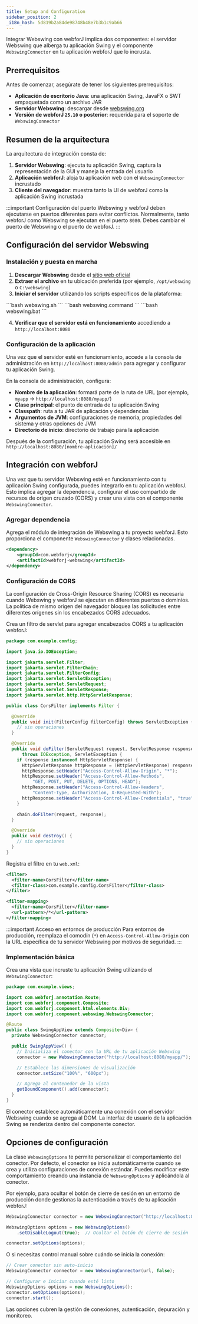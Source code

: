 ```yaml
---
title: Setup and Configuration
sidebar_position: 2
_i18n_hash: 5d819b2a84de98748b48e7b3b1c9ab66
---
```

Integrar Webswing con webforJ implica dos componentes: el servidor Webswing que alberga tu aplicación Swing y el componente `WebswingConnector` en tu aplicación webforJ que lo incrusta.

## Prerrequisitos

Antes de comenzar, asegúrate de tener los siguientes prerrequisitos:

- **Aplicación de escritorio Java**: una aplicación Swing, JavaFX o SWT empaquetada como un archivo JAR
- **Servidor Webswing**: descargar desde [webswing.org](https://webswing.org)
- **Versión de webforJ `25.10` o posterior**: requerida para el soporte de `WebswingConnector`

## Resumen de la arquitectura

La arquitectura de integración consta de:

1. **Servidor Webswing**: ejecuta tu aplicación Swing, captura la representación de la GUI y maneja la entrada del usuario
2. **Aplicación webforJ**: aloja tu aplicación web con el `WebswingConnector` incrustado
3. **Cliente del navegador**: muestra tanto la UI de webforJ como la aplicación Swing incrustada

:::important Configuración del puerto
Webswing y webforJ deben ejecutarse en puertos diferentes para evitar conflictos. Normalmente, tanto webforJ como Webswing se ejecutan en el puerto `8080`. Debes cambiar el puerto de Webswing o el puerto de webforJ.
:::

## Configuración del servidor Webswing

### Instalación y puesta en marcha

1. **Descargar Webswing** desde el [sitio web oficial](https://www.webswing.org/en/downloads)
2. **Extraer el archivo** en tu ubicación preferida (por ejemplo, `/opt/webswing` o `C:\webswing`)
3. **Iniciar el servidor** utilizando los scripts específicos de la plataforma:

<Tabs>
      <TabItem value="Linux" label="Linux" default>
        ```bash
        webswing.sh
        ```
      </TabItem>
      <TabItem value="macOS" label="macOS">
        ```bash
        webswing.command
        ```
      </TabItem>
      <TabItem value="Windows" label="Windows">
        ```bash
        webswing.bat
        ```
      </TabItem>
</Tabs>

4. **Verificar que el servidor está en funcionamiento** accediendo a `http://localhost:8080`

### Configuración de la aplicación

Una vez que el servidor esté en funcionamiento, accede a la consola de administración en `http://localhost:8080/admin` para agregar y configurar tu aplicación Swing.

En la consola de administración, configura:

- **Nombre de la aplicación**: formará parte de la ruta de URL (por ejemplo, `myapp` → `http://localhost:8080/myapp/`)
- **Clase principal**: el punto de entrada de tu aplicación Swing
- **Classpath**: ruta a tu JAR de aplicación y dependencias
- **Argumentos de JVM**: configuraciones de memoria, propiedades del sistema y otras opciones de JVM
- **Directorio de inicio**: directorio de trabajo para la aplicación

Después de la configuración, tu aplicación Swing será accesible en `http://localhost:8080/[nombre-aplicación]/`

## Integración con webforJ

Una vez que tu servidor Webswing esté en funcionamiento con tu aplicación Swing configurada, puedes integrarlo en tu aplicación webforJ. Esto implica agregar la dependencia, configurar el uso compartido de recursos de origen cruzado (CORS) y crear una vista con el componente `WebswingConnector`.

### Agregar dependencia

Agrega el módulo de integración de Webswing a tu proyecto webforJ. Esto proporciona el componente `WebswingConnector` y clases relacionadas.

```xml
<dependency>
    <groupId>com.webforj</groupId>
    <artifactId>webforj-webswing</artifactId>
</dependency>
```

### Configuración de CORS

La configuración de Cross-Origin Resource Sharing (CORS) es necesaria cuando Webswing y webforJ se ejecutan en diferentes puertos o dominios. La política de mismo origen del navegador bloquea las solicitudes entre diferentes orígenes sin los encabezados CORS adecuados.

Crea un filtro de servlet para agregar encabezados CORS a tu aplicación webforJ:

```java title="CorsFilter.java"
package com.example.config;

import java.io.IOException;

import jakarta.servlet.Filter;
import jakarta.servlet.FilterChain;
import jakarta.servlet.FilterConfig;
import jakarta.servlet.ServletException;
import jakarta.servlet.ServletRequest;
import jakarta.servlet.ServletResponse;
import jakarta.servlet.http.HttpServletResponse;

public class CorsFilter implements Filter {

  @Override
  public void init(FilterConfig filterConfig) throws ServletException {
    // sin operaciones
  }

  @Override
  public void doFilter(ServletRequest request, ServletResponse response, FilterChain chain)
      throws IOException, ServletException {
    if (response instanceof HttpServletResponse) {
      HttpServletResponse httpResponse = (HttpServletResponse) response;
      httpResponse.setHeader("Access-Control-Allow-Origin", "*");
      httpResponse.setHeader("Access-Control-Allow-Methods",
          "GET, POST, PUT, DELETE, OPTIONS, HEAD");
      httpResponse.setHeader("Access-Control-Allow-Headers",
          "Content-Type, Authorization, X-Requested-With");
      httpResponse.setHeader("Access-Control-Allow-Credentials", "true");
    }

    chain.doFilter(request, response);
  }

  @Override
  public void destroy() {
    // sin operaciones
  }
}
```

Registra el filtro en tu `web.xml`:

```xml
<filter>
  <filter-name>CorsFilter</filter-name>
  <filter-class>com.example.config.CorsFilter</filter-class>
</filter>

<filter-mapping>
  <filter-name>CorsFilter</filter-name>
  <url-pattern>/*</url-pattern>
</filter-mapping>
```

:::important Acceso en entornos de producción
Para entornos de producción, reemplaza el comodín (`*`) en `Access-Control-Allow-Origin` con la URL específica de tu servidor Webswing por motivos de seguridad.
:::

### Implementación básica

Crea una vista que incruste tu aplicación Swing utilizando el `WebswingConnector`:

```java title="SwingAppView.java"
package com.example.views;

import com.webforj.annotation.Route;
import com.webforj.component.Composite;
import com.webforj.component.html.elements.Div;
import com.webforj.component.webswing.WebswingConnector;

@Route
public class SwingAppView extends Composite<Div> {
  private WebswingConnector connector;

  public SwingAppView() {
    // Inicializa el conector con la URL de tu aplicación Webswing
    connector = new WebswingConnector("http://localhost:8080/myapp/");

    // Establece las dimensiones de visualización
    connector.setSize("100%", "600px");

    // Agrega al contenedor de la vista
    getBoundComponent().add(connector);
  }
}
```

El conector establece automáticamente una conexión con el servidor Webswing cuando se agrega al DOM. La interfaz de usuario de la aplicación Swing se renderiza dentro del componente conector.

## Opciones de configuración

La clase `WebswingOptions` te permite personalizar el comportamiento del conector. Por defecto, el conector se inicia automáticamente cuando se crea y utiliza configuraciones de conexión estándar. Puedes modificar este comportamiento creando una instancia de `WebswingOptions` y aplicándola al conector.

Por ejemplo, para ocultar el botón de cierre de sesión en un entorno de producción donde gestionas la autenticación a través de tu aplicación webforJ:

```java
WebswingConnector connector = new WebswingConnector("http://localhost:8080/myapp/");

WebswingOptions options = new WebswingOptions()
    .setDisableLogout(true);  // Ocultar el botón de cierre de sesión

connector.setOptions(options);
```

O si necesitas control manual sobre cuándo se inicia la conexión:

```java
// Crear conector sin auto-inicio
WebswingConnector connector = new WebswingConnector(url, false);

// Configurar e iniciar cuando esté listo
WebswingOptions options = new WebswingOptions();
connector.setOptions(options);
connector.start();
```

Las opciones cubren la gestión de conexiones, autenticación, depuración y monitoreo.
